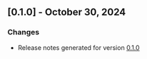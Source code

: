 ## [0.1.0] - October 30, 2024

### Changes
- Release notes generated for version [0.1.0](.release-notes/0.1.0/release.md)

